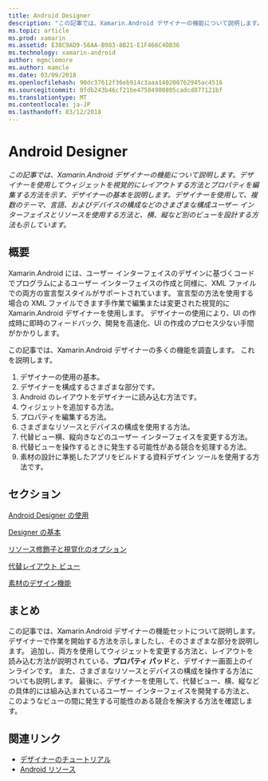```yaml
---
title: Android Designer
description: "この記事では、Xamarin.Android デザイナーの機能について説明します。 デザイナーを使用してウィジェットを視覚的にレイアウトする方法とプロパティを編集する方法を示す、デザイナーの基本を説明します。 デザイナーを使用して、複数のテーマ、言語、およびデバイスの構成などのさまざまな構成ユーザー インターフェイスとリソースを使用する方法と、横、縦など別のビューを設計する方法も示しています。"
ms.topic: article
ms.prod: xamarin
ms.assetid: E38C9AD9-56AA-B983-8B21-E1F466C4DB36
ms.technology: xamarin-android
author: mgmclemore
ms.author: mamcle
ms.date: 03/09/2018
ms.openlocfilehash: 90dc37612f36eb914c3aaa140200762945ac4516
ms.sourcegitcommit: 0fdb243b46cf21be47584900805cadcd077121bf
ms.translationtype: MT
ms.contentlocale: ja-JP
ms.lasthandoff: 03/12/2018
---
```

# <a name="android-designer"></a>Android Designer

_この記事では、Xamarin.Android デザイナーの機能について説明します。デザイナーを使用してウィジェットを視覚的にレイアウトする方法とプロパティを編集する方法を示す、デザイナーの基本を説明します。デザイナーを使用して、複数のテーマ、言語、およびデバイスの構成などのさまざまな構成ユーザー インターフェイスとリソースを使用する方法と、横、縦など別のビューを設計する方法も示しています。_


## <a name="overview"></a>概要

Xamarin.Android には、ユーザー インターフェイスのデザインに基づくコードでプログラムによるユーザー インターフェイスの作成と同様に、XML ファイルでの両方の宣言型スタイルがサポートされています。
宣言型の方法を使用する場合の XML ファイルできます手作業で編集または変更された視覚的に Xamarin.Android デザイナーを使用します。 デザイナーの使用により、UI の作成時に即時のフィードバック、開発を高速化、UI の作成のプロセス少ない手間がかかりします。

この記事では、Xamarin.Android デザイナーの多くの機能を調査します。 これを説明します。

1.  デザイナーの使用の基本。
2.  デザイナーを構成するさまざまな部分です。
3.  Android のレイアウトをデザイナーに読み込む方法です。
4.  ウィジェットを追加する方法。
5.  プロパティを編集する方法。
6.  さまざまなリソースとデバイスの構成を使用する方法。
7.  代替ビュー横、縦向きなどのユーザー インターフェイスを変更する方法。 
8.  代替ビューを操作するときに発生する可能性がある競合を処理する方法。 
9.  素材の設計に準拠したアプリをビルドする資料デザイン ツールを使用する方法です。



## <a name="sections"></a>セクション

 [Android Designer の使用](~/android/user-interface/android-designer/designer-walkthrough.md)

 [Designer の基本](~/android/user-interface/android-designer/designer-basics.md)

 [リソース修飾子と視覚化のオプション](~/android/user-interface/android-designer/resource-qualifiers.md)

 [代替レイアウト ビュー](~/android/user-interface/android-designer/alternative-layout-views.md)

 [素材のデザイン機能](~/android/user-interface/android-designer/material-design-features.md)



## <a name="summary"></a>まとめ

この記事では、Xamarin.Android デザイナーの機能セットについて説明します。 デザイナーで作業を開始する方法を示しましたし、そのさまざまな部分を説明します。 追加し、両方を使用してウィジェットを変更する方法と、レイアウトを読み込む方法が説明されている、**プロパティ パッド**と、デザイナー画面上のインラインです。 また、さまざまなリソースとデバイスの構成を操作する方法についても説明します。 最後に、デザイナーを使用して、代替ビュー、横、縦などの具体的には組み込まれているユーザー インターフェイスを開発する方法と、このようなビューの間に発生する可能性のある競合を解決する方法を確認します。 



## <a name="related-links"></a>関連リンク

- [デザイナーのチュートリアル](~/android/user-interface/android-designer/designer-walkthrough.md)
- [Android リソース](~/android/app-fundamentals/resources-in-android/index.md)
